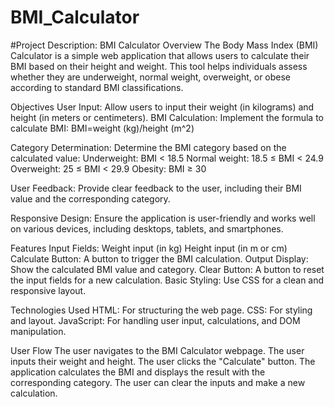 # BMI_Calculator
  
#Project Description: BMI Calculator
Overview
The Body Mass Index (BMI) Calculator is a simple web application that allows users to calculate their BMI based on their height and weight. This tool helps individuals assess whether they are underweight, normal weight, overweight, or obese according to standard BMI classifications.

Objectives
User Input: Allow users to input their weight (in kilograms) and height (in meters or centimeters).
BMI Calculation: Implement the formula to calculate BMI:
BMI=weight (kg)/height (m^2)
 
Category Determination: Determine the BMI category based on the calculated value:
Underweight: BMI < 18.5
Normal weight: 18.5 ≤ BMI < 24.9
Overweight: 25 ≤ BMI < 29.9
Obesity: BMI ≥ 30

User Feedback: Provide clear feedback to the user, including their BMI value and the corresponding category.

Responsive Design: Ensure the application is user-friendly and works well on various devices, including desktops, tablets, and smartphones.

Features
Input Fields:
Weight input (in kg)
Height input (in m or cm)
Calculate Button: A button to trigger the BMI calculation.
Output Display: Show the calculated BMI value and category.
Clear Button: A button to reset the input fields for a new calculation.
Basic Styling: Use CSS for a clean and responsive layout.

Technologies Used
HTML: For structuring the web page.
CSS: For styling and layout.
JavaScript: For handling user input, calculations, and DOM manipulation.

User Flow
The user navigates to the BMI Calculator webpage.
The user inputs their weight and height.
The user clicks the "Calculate" button.
The application calculates the BMI and displays the result with the corresponding category.
The user can clear the inputs and make a new calculation.

